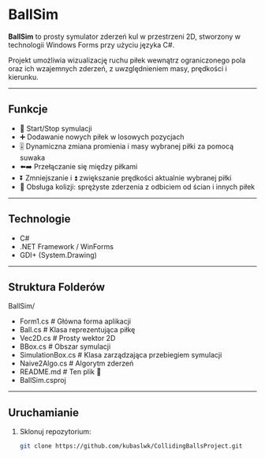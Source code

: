 # BallSim 

**BallSim** to prosty symulator zderzeń kul w przestrzeni 2D, stworzony w technologii Windows Forms przy użyciu języka C#.

Projekt umożliwia wizualizację ruchu piłek wewnątrz ograniczonego pola oraz ich wzajemnych zderzeń, z uwzględnieniem masy, prędkości i kierunku.

---

## Funkcje

- 🔁 Start/Stop symulacji
- ➕ Dodawanie nowych piłek w losowych pozycjach
- 🎚️ Dynamiczna zmiana promienia i masy wybranej piłki za pomocą suwaka
- ⬅️➡️ Przełączanie się między piłkami
- ⏬ Zmniejszanie i ⏫ zwiększanie prędkości aktualnie wybranej piłki
- 🧠 Obsługa kolizji: sprężyste zderzenia z odbiciem od ścian i innych piłek

---

## Technologie

- C#
- .NET Framework / WinForms
- GDI+ (System.Drawing)

---

## Struktura Folderów

BallSim/
- Form1.cs               # Główna forma aplikacji
- Ball.cs                # Klasa reprezentująca piłkę
- Vec2D.cs               # Prosty wektor 2D
- BBox.cs                # Obszar symulacji
- SimulationBox.cs       # Klasa zarządzająca przebiegiem symulacji
- Naive2Algo.cs          # Algorytm zderzeń
- README.md              # Ten plik 🙂
- BallSim.csproj

---

## Uruchamianie

1. Sklonuj repozytorium:

   ```bash
   git clone https://github.com/kubaslwk/CollidingBallsProject.git
